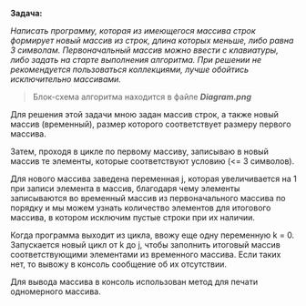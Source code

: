 **Задача:** 

_Написать программу, которая из имеющегося массива строк формирует новый массив из строк, длина которых меньше, либо равна 3 символам. Первоначальный массив можно ввести с клавиатуры, либо задать на старте выполнения алгоритма. При решении не рекомендуется пользоваться коллекциями, лучше обойтись исключительно массивами._


>Блок-схема алгоритма находится в файле _**Diagram.png**_


Для решения этой задачи мною задан массив строк, а также новый массив (временный), размер которого соответствует размеру первого массива. 

Затем, проходя в цикле по первому массиву, записываю в новый массив те элементы, которые соответствуют условию (<= 3 символов). 

Для нового массива заведена переменная j, которая увеличивается на 1 при записи элемента в массив, благодаря чему элементы записываются во временный массив из первоначального массива по порядку и мы можем узнать количество элементов для итогового массива, в котором исключим пустые строки при их наличии.

Когда программа выходит из цикла, ввожу еще одну переменную k = 0. Запускается новый цикл от k до j, чтобы заполнить итоговый массив соответствующими элементами из временного массива. Если таких нет, то вывожу в консоль сообщение об их отсутствии. 

Для вывода массива в консоль использован метод для печати одномерного массива.
